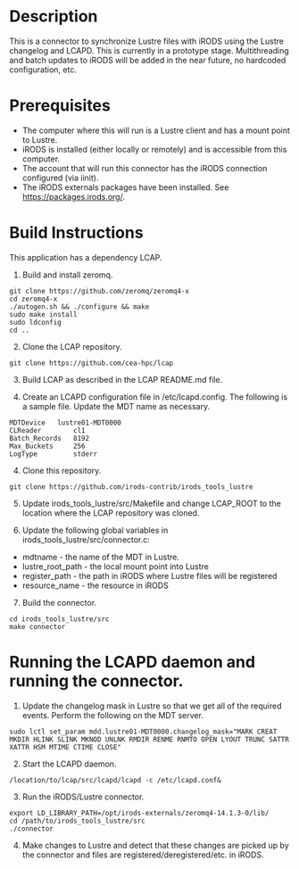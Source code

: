 # Description

This is a connector to synchronize Lustre files with iRODS using the Lustre changelog and LCAPD.  This is currently in a prototype stage.  Multithreading and batch updates to iRODS will be added in the near future, no hardcoded configuration, etc. 

# Prerequisites

- The computer where this will run is a Lustre client and has a mount point to Lustre.
- iRODS is installed (either locally or remotely) and is accessible from this computer.
- The account that will run this connector has the iRODS connection configured (via iinit). 
- The iRODS externals packages have been installed.  See https://packages.irods.org/.  

# Build Instructions

This application has a dependency LCAP.  

1. Build and install zeromq.

```
git clone https://github.com/zeromq/zeromq4-x
cd zeromq4-x 
./autogen.sh && ./configure && make
sudo make install
sudo ldconfig
cd ..
```

2. Clone the LCAP repository.

```
git clone https://github.com/cea-hpc/lcap
```

3. Build LCAP as described in the LCAP README.md file.

4.  Create an LCAPD configuration file in /etc/lcapd.config.  The following is a sample file.  Update the MDT name as necessary.

```
MDTDevice   lustre01-MDT0000
CLReader        cl1
Batch_Records   8192
Max_Buckets     256
LogType         stderr
```

4. Clone this repository.

```
git clone https://github.com/irods-contrib/irods_tools_lustre
```

5.  Update irods_tools_lustre/src/Makefile and change LCAP_ROOT to the location where the LCAP repository was cloned.

6.  Update the following global variables in irods_tools_lustre/src/connector.c:

- mdtname - the name of the MDT in Lustre.
- lustre_root_path - the local mount point into Lustre
- register_path - the path in iRODS where Lustre files will be registered 
- resource_name - the resource in iRODS

7.  Build the connector.

```
cd irods_tools_lustre/src
make connector
```

# Running the LCAPD daemon and running the connector.

1.  Update the changelog mask in Lustre so that we get all of the required events.  Perform the following on the MDT server.

```
sudo lctl set_param mdd.lustre01-MDT0000.changelog_mask="MARK CREAT MKDIR HLINK SLINK MKNOD UNLNK RMDIR RENME RNMTO OPEN LYOUT TRUNC SATTR XATTR HSM MTIME CTIME CLOSE"
```

2.  Start the LCAPD daemon.

```
/location/to/lcap/src/lcapd/lcapd -c /etc/lcapd.conf&
```

3.  Run the iRODS/Lustre connector.

```
export LD_LIBRARY_PATH=/opt/irods-externals/zeromq4-14.1.3-0/lib/
cd /path/to/irods_tools_lustre/src
./connector
```

4.  Make changes to Lustre and detect that these changes are picked up by the connector and files are registered/deregistered/etc. in iRODS.

